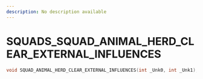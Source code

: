 ```yaml
---
description: No description available 
---
```


# SQUADS\_SQUAD_ANIMAL_HERD_CLEAR_EXTERNAL_INFLUENCES

```cpp
void SQUAD_ANIMAL_HERD_CLEAR_EXTERNAL_INFLUENCES(int _Unk0, int _Unk1);
```